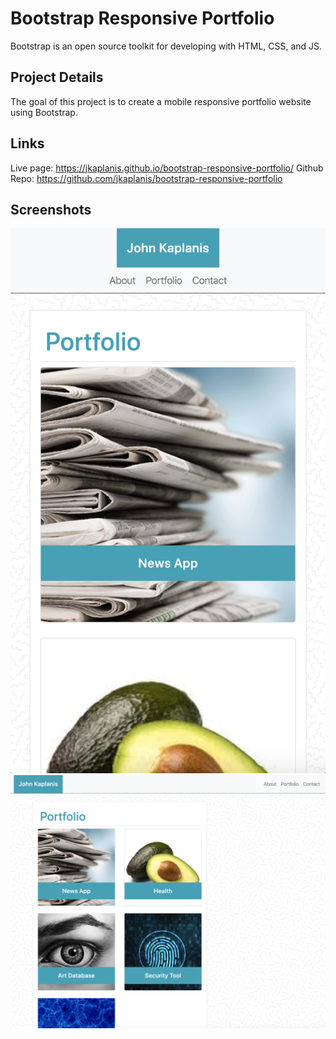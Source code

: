 # Bootstrap Responsive Portfolio

Bootstrap is an open source toolkit for developing with HTML, CSS, and JS.

## Project Details

The goal of this project is to create a mobile responsive portfolio website using Bootstrap. 

## Links

Live page: https://jkaplanis.github.io/bootstrap-responsive-portfolio/
Github Repo: https://github.com/jkaplanis/bootstrap-responsive-portfolio

## Screenshots 

![Alt text](./assets/screenshot1.png "Mobile Screen")
![Alt text](./assets/screenshot2.png "Laptop Screen")
